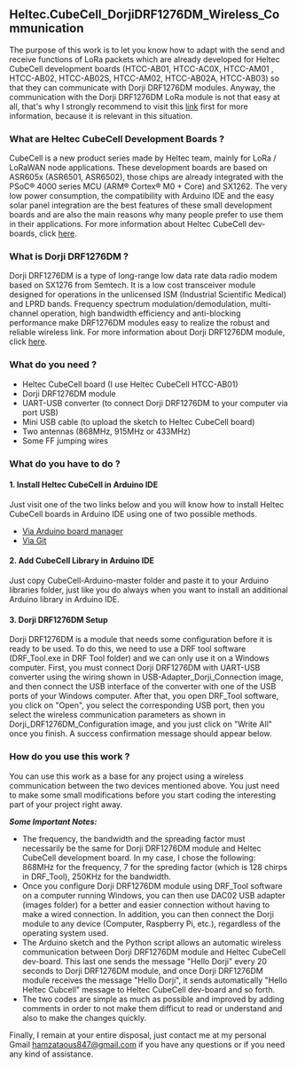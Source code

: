 ## Heltec.CubeCell_DorjiDRF1276DM_Wireless_Communication
The purpose of this work is to let you know how to adapt with the send and receive functions of LoRa packets which are already developed for Heltec CubeCell development boards (HTCC-AB01, HTCC-AC0X, HTCC-AM01 , HTCC-AB02, HTCC-AB02S, HTCC-AM02, HTCC-AB02A, HTCC-AB03) so that they can communicate with Dorji DRF1276DM modules. Anyway, the communication with the Dorji DRF1276DM LoRa module is not that easy at all, that's why I strongly recommend to visit this [link](https://github.com/taous96/LoRa32u4II_DorjiDRF1276DM_Wireless_Communication) first for more information, because it is relevant in this situation.
### What are Heltec CubeCell Development Boards ?
CubeCell is a new product series made by Heltec team, mainly for LoRa / LoRaWAN node applications. These development boards are based on ASR605x (ASR6501, ASR6502), those chips are already integrated with the PSoC® 4000 series MCU (ARM® Cortex® M0 + Core) and SX1262. The very low power consumption, the compatibility with Arduino IDE and the easy solar panel integration are the best features of these small development boards and are also the main reasons why many people prefer to use them in their applications. For more information about Heltec CubeCell dev-boards, click [here](https://heltec.org/proudct_center/lora/cubecell/).   
### What is Dorji DRF1276DM ?
Dorji DRF1276DM is a type of long-range low data rate data radio modem based on SX1276 from Semtech. It is a low cost transceiver module designed for operations in the unlicensed ISM (Industrial Scientific Medical) and LPRD bands. Frequency spectrum modulation/demodulation, multi-channel operation, high bandwidth efficiency and anti-blocking performance make DRF1276DM modules easy to realize the robust and reliable wireless link. For more information about Dorji DRF1276DM module, click [here](http://www.dorji.com/docs/data/DRF1276DM.pdf).
### What do you need ?
- Heltec CubeCell board (I use Heltec CubeCell HTCC-AB01)
- Dorji DRF1276DM module
- UART-USB converter (to connect Dorji DRF1276DM to your computer via port USB)
- Mini USB cable (to upload the sketch to Heltec CubeCell board)
- Two antennas (868MHz, 915MHz or 433MHz)
- Some FF jumping wires
### What do you have to do ?
#### 1. Install Heltec CubeCell in Arduino IDE
Just visit one of the two links below and you will know how to install Heltec CubeCell boards in Arduino IDE using one of two possible methods.
- [Via Arduino board manager](https://heltec-automation-docs.readthedocs.io/en/latest/cubecell/quick_start.html#use-arduino-board-manager)
- [Via Git](https://heltec-automation-docs.readthedocs.io/en/latest/cubecell/quick_start.html#via-git)
#### 2. Add CubeCell Library in Arduino IDE 
Just copy CubeCell-Arduino-master folder and paste it to your Arduino libraries folder, just like you do always when you want to install an additional Arduino library in Arduino IDE. 
#### 3. Dorji DRF1276DM Setup
Dorji DRF1276DM is a module that needs some configuration before it is ready to be used. To do this, we need to use a DRF tool software (DRF_Tool.exe in DRF Tool folder) and we can only use it on a Windows computer. First, you must connect Dorji DRF1276DM with UART-USB converter using the wiring shown in USB-Adapter_Dorji_Connection image, and then connect the USB interface of the converter with one of the USB ports of your Windows computer. After that, you open DRF_Tool software, you click on "Open", you select the corresponding USB port, then you select the wireless communication parameters as shown in Dorji_DRF1276DM_Configuration image, and you just click on "Write All" once you finish. A success confirmation message should appear below. 
### How do you use this work ?
You can use this work as a base for any project using a wireless communication between the two devices mentioned above. You just need to make some small modifications before you start coding the interesting part of your project right away.

***Some Important Notes:***
- The frequency, the bandwidth and the spreading factor must necessarily be the same for Dorji DRF1276DM module and Heltec CubeCell development board. In my case, I chose the following: 868MHz for the frequency, 7 for the spreding factor (which is 128 chirps in DRF_Tool), 250KHz for the bandwidth. 
- Once you configure Dorji DRF1276DM module using DRF_Tool software on a computer running Windows, you can then use DAC02 USB adapter (images folder) for a better and easier connection without having to make a wired connection. In addition, you can then connect the Dorji module to any device (Computer, Raspberry Pi, etc.), regardless of the operating system used.
- The Arduino sketch and the Python script allows an automatic wireless communication between Dorji DRF1276DM module and Heltec CubeCell dev-board. This last one sends the message "Hello Dorji" every 20 seconds to Dorji DRF1276DM module, and once Dorji DRF1276DM module receives the message "Hello Dorji", it sends automatically "Hello Heltec Cubcell" message to Heltec CubeCell dev-board and so forth.
- The two codes are simple as much as possible and improved by adding comments in order to not make them difficut to read or understand and also to make the changes quickly.

Finally, I remain at your entire disposal, just contact me at my personal Gmail hamzataous847@gmail.com if you have any questions or if you need any kind of assistance.
